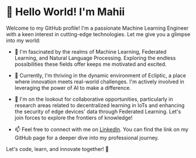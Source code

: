 # 👋 Hello World! I'm Mahii

Welcome to my GitHub profile! I'm a passionate Machine Learning Engineer with a keen interest in cutting-edge technologies. Let me give you a glimpse into my world:

- 👀 I'm fascinated by the realms of Machine Learning, Federated Learning, and Natural Language Processing. Exploring the endless possibilities these fields offer keeps me motivated and excited.

- 🌱 Currently, I'm thriving in the dynamic environment of Ecliptic, a place where innovation meets real-world challenges. I'm actively involved in leveraging the power of AI to make a difference.

- 💞️ I'm on the lookout for collaborative opportunities, particularly in research areas related to decentralized learning in IoTs and enhancing the security of edge devices' data through Federated Learning. Let's join forces to explore the frontiers of knowledge!

- 📫 Feel free to connect with me on [LinkedIn](<your LinkedIn profile link>). You can find the link on my GitHub page for a deeper dive into my professional journey.

<!---
mahii6991/mahii6991 is a ✨ special ✨ repository because its `README.md` (this file) appears on your GitHub profile.
You can click the Preview link to take a look at your changes.
-->

Let's code, learn, and innovate together! 🚀
